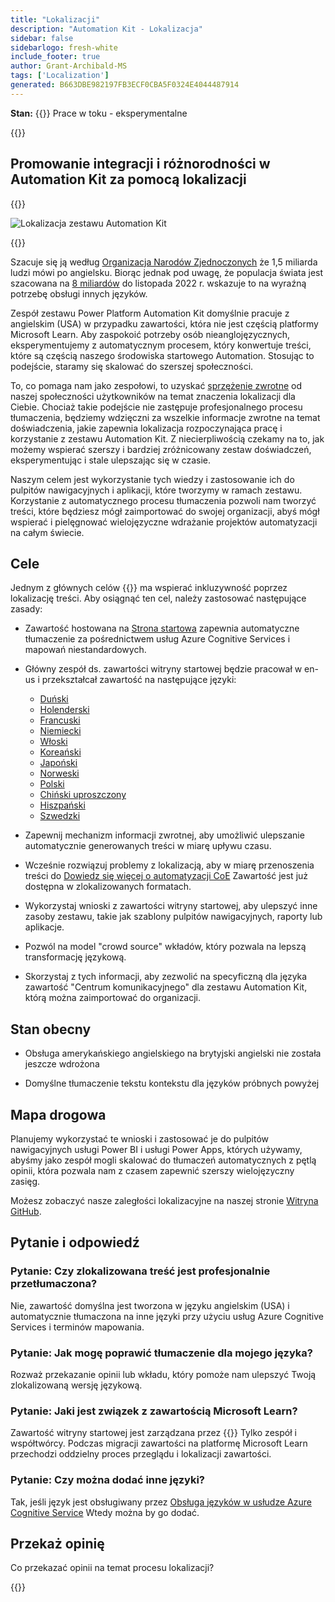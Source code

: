 ```yaml
---
title: "Lokalizacji"
description: "Automation Kit - Lokalizacja"
sidebar: false
sidebarlogo: fresh-white
include_footer: true
author: Grant-Archibald-MS
tags: ['Localization']
generated: B663DBE982197FB3ECF0CBA5F0324E4044487914
---
```


**Stan:** {{<externalImage src="https://github.githubassets.com/images/icons/emoji/unicode/1f6a7.png" size="16x16" text="Construction Icon">}} Prace w toku - eksperymentalne

{{<toc>}}

## Promowanie integracji i różnorodności w Automation Kit za pomocą lokalizacji

{{<border>}}

![Lokalizacja zestawu Automation Kit](/images/automation-kit-localization.png)

{{</border>}}

Szacuje się ją według [Organizacja Narodów Zjednoczonych](https://hr.un.org/unhq/languages/english) że 1,5 miliarda ludzi mówi po angielsku. Biorąc jednak pod uwagę, że populacja świata jest szacowana na [8 miliardów](https://www.un.org/en/desa/world-population-reach-8-billion-15-november-2022) do listopada 2022 r. wskazuje to na wyraźną potrzebę obsługi innych języków.

Zespół zestawu Power Platform Automation Kit domyślnie pracuje z angielskim (USA) w przypadku zawartości, która nie jest częścią platformy Microsoft Learn. Aby zaspokoić potrzeby osób nieanglojęzycznych, eksperymentujemy z automatycznym procesem, który konwertuje treści, które są częścią naszego środowiska startowego Automation. Stosując to podejście, staramy się skalować do szerszej społeczności.

To, co pomaga nam jako zespołowi, to uzyskać [sprzężenie zwrotne](/pl#provide-feedback) od naszej społeczności użytkowników na temat znaczenia lokalizacji dla Ciebie. Chociaż takie podejście nie zastępuje profesjonalnego procesu tłumaczenia, będziemy wdzięczni za wszelkie informacje zwrotne na temat doświadczenia, jakie zapewnia lokalizacja rozpoczynająca pracę i korzystanie z zestawu Automation Kit. Z niecierpliwością czekamy na to, jak możemy wspierać szerszy i bardziej zróżnicowany zestaw doświadczeń, eksperymentując i stale ulepszając się w czasie.

Naszym celem jest wykorzystanie tych wiedzy i zastosowanie ich do pulpitów nawigacyjnych i aplikacji, które tworzymy w ramach zestawu. Korzystanie z automatycznego procesu tłumaczenia pozwoli nam tworzyć treści, które będziesz mógł zaimportować do swojej organizacji, abyś mógł wspierać i pielęgnować wielojęzyczne wdrażanie projektów automatyzacji na całym świecie.

## Cele

Jednym z głównych celów {{<product-name>}} ma wspierać inkluzywność poprzez lokalizację treści. Aby osiągnąć ten cel, należy zastosować następujące zasady:

- Zawartość hostowana na [Strona startowa](https://aka.ms/ak4pp/starter) zapewnia automatyczne tłumaczenie za pośrednictwem usług Azure Cognitive Services i mapowań niestandardowych.

- Główny zespół ds. zawartości witryny startowej będzie pracował w en-us i przekształcał zawartość na następujące języki:

  - [Duński](https://microsoft.github.io/powercat-automation-kit/da/)
  - [Holenderski](https://microsoft.github.io/powercat-automation-kit/nl/)
  - [Francuski](https://microsoft.github.io/powercat-automation-kit/fr/)
  - [Niemiecki](https://microsoft.github.io/powercat-automation-kit/de/) 
  - [Włoski](https://microsoft.github.io/powercat-automation-kit/it/)
  - [Koreański](https://microsoft.github.io/powercat-automation-kit/ko/)
  - [Japoński](https://microsoft.github.io/powercat-automation-kit/ja/)
  - [Norweski](https://microsoft.github.io/powercat-automation-kit/nb/)
  - [Polski](https://microsoft.github.io/powercat-automation-kit/pl/)
  - [Chiński uproszczony](https://microsoft.github.io/powercat-automation-kit/zh-hans)
  - [Hiszpański](https://microsoft.github.io/powercat-automation-kit/es/)
  - [Szwedzki](https://microsoft.github.io/powercat-automation-kit/sv/)

- Zapewnij mechanizm informacji zwrotnej, aby umożliwić ulepszanie automatycznie generowanych treści w miarę upływu czasu.

- Wcześnie rozwiązuj problemy z lokalizacją, aby w miarę przenoszenia treści do [Dowiedz się więcej o automatyzacji CoE](https://aka.ms/AutomationCoE) Zawartość jest już dostępna w zlokalizowanych formatach.

- Wykorzystaj wnioski z zawartości witryny startowej, aby ulepszyć inne zasoby zestawu, takie jak szablony pulpitów nawigacyjnych, raporty lub aplikacje.

- Pozwól na model "crowd source" wkładów, który pozwala na lepszą transformację językową.

- Skorzystaj z tych informacji, aby zezwolić na specyficzną dla języka zawartość "Centrum komunikacyjnego" dla zestawu Automation Kit, którą można zaimportować do organizacji.

## Stan obecny

- Obsługa amerykańskiego angielskiego na brytyjski angielski nie została jeszcze wdrożona

- Domyślne tłumaczenie tekstu kontekstu dla języków próbnych powyżej

## Mapa drogowa

Planujemy wykorzystać te wnioski i zastosować je do pulpitów nawigacyjnych usługi Power BI i usługi Power Apps, których używamy, abyśmy jako zespół mogli skalować do tłumaczeń automatycznych z pętlą opinii, która pozwala nam z czasem zapewnić szerszy wielojęzyczny zasięg.

Możesz zobaczyć nasze zaległości lokalizacyjne na naszej stronie [Witryna GitHub](https://github.com/microsoft/powercat-automation-kit/issues?q=is%3Aopen+is%3Aissue+label%3Alocalization).

## Pytanie i odpowiedź

### **Pytanie:** Czy zlokalizowana treść jest profesjonalnie przetłumaczona?

Nie, zawartość domyślna jest tworzona w języku angielskim (USA) i automatycznie tłumaczona na inne języki przy użyciu usług Azure Cognitive Services i terminów mapowania.

### **Pytanie:** Jak mogę poprawić tłumaczenie dla mojego języka?

Rozważ przekazanie opinii lub wkładu, który pomoże nam ulepszyć Twoją zlokalizowaną wersję językową.

### **Pytanie:** Jaki jest związek z zawartością Microsoft Learn?

Zawartość witryny startowej jest zarządzana przez {{<product-name>}} Tylko zespół i współtwórcy. Podczas migracji zawartości na platformę Microsoft Learn przechodzi oddzielny proces przeglądu i lokalizacji zawartości.

### **Pytanie:** Czy można dodać inne języki?

Tak, jeśli język jest obsługiwany przez [Obsługa języków w usłudze Azure Cognitive Service](https://learn.microsoft.com/azure/cognitive-services/language-support) Wtedy można by go dodać.

## Przekaż opinię

Co przekazać opinii na temat procesu lokalizacji?

{{<questions name="/content/pl/localization.json" completed="Dziękujemy za wypełnienie pytań" showNavigationButtons="false" locale="pl">}}
